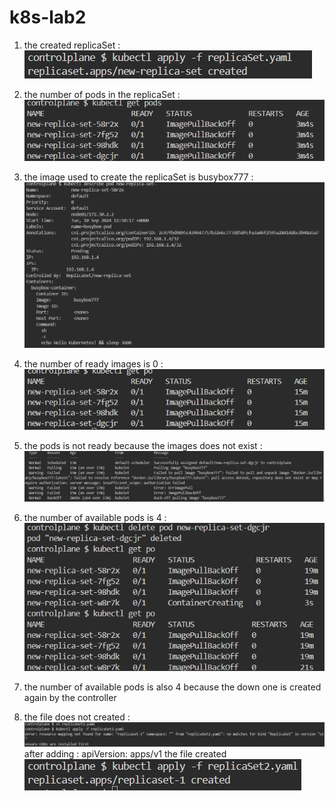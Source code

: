 # k8s-lab2
1. the created replicaSet : ![alt text](image.png)

2. the number of pods in the replicaSet :
    ![alt text](image-1.png)

3. the image used to create the replicaSet is busybox777 :
    ![alt text](image-2.png)

4. the number of ready images is 0 :
    ![alt text](image-3.png)

5. the pods is not ready because the images does not exist :
    ![alt text](image-4.png)

6. the number of available pods is 4  :
    ![alt text](image-5.png)

7. the number of available pods is also 4 because the down one is created again by the controller 

8. the file does not created :
 ![alt text](image-6.png)
 after adding : apiVersion: apps/v1 the file created 
 ![alt text](image-7.png)
